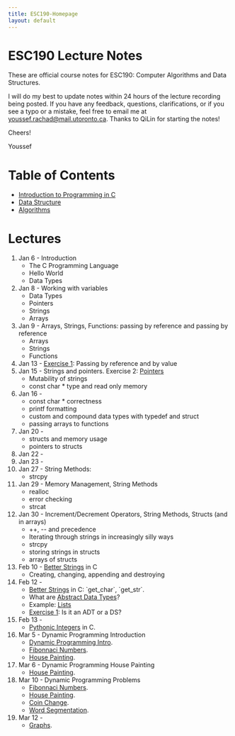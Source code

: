 ```yaml
---
title: ESC190-Homepage
layout: default
---
```


# ESC190 Lecture Notes
These are official course notes for ESC190: Computer Algorithms and Data Structures.
<!--<br><br>-->



I will do my best to update notes within 24 hours of the lecture recording being posted. If you have any
feedback, questions, clarifications, or if you see a typo or a mistake, feel free to email me at <a
href="mailto:youssef.rachad@mail.utoronto.ca">youssef.rachad@mail.utoronto.ca</a>. Thanks to QiLin for
starting the notes!
<!--<br><br>-->



Cheers!

Youssef


# Table of Contents
- [Introduction to Programming in C](./topics/cprogramming.html)
- [Data Structure](./topics/datastructures.html)
- [Algorithms](./topics/algorithms.html)

# Lectures
<ol id="lecs">
  <li>Jan  6 - Introduction 
	  <ul>
		  <li>The C Programming Language</li>
		  <li>Hello World</li>
		  <li>Data Types</li>
	</ul>
  </li>
  <li>Jan  8 - Working with variables 
	  <ul>
		  <li>Data Types</li>
		  <li>Pointers</li>
		  <li>Strings</li>
		  <li>Arrays</li>
	  </ul>
  </li>
  <li>Jan  9 - Arrays, Strings, Functions: passing by reference and passing by reference
	  <ul>
		  <li>Arrays</li>
		  <li>Strings</li>
		  <li>Functions</li>
	  </ul>
  </li>
  <li>Jan 13 - <a href="{{ site.url }}{{ site.baseurl }}/topics/cprogramming/exercice.html">Exercise 1</a>: Passing by reference and by value</li>
  <li>Jan 15 - Strings and pointers. Exercise 2: <a href="https://www.cs.toronto.edu/~guerzhoy/190/pointers" target="blank_">Pointers</a>  
       <ul>
           <li>Mutability of strings</li>
           <li>const char * type and read only memory</li>
       </ul> 
  </li>
  <li>Jan 16 -
      <ul>
          <li>const char * correctness</li>
          <li>printf formatting</li>
          <li>custom and compound data types with typedef and struct</li>
          <li>passing arrays to functions</li>
      </ul>
  </li>
  <li>Jan 20 - 
      <ul>
          <li>structs and memory usage</li>
          <li>pointers to structs</li>
      </ul>
  </li>
  <li>Jan 22 - </li>
  <li>Jan 23 - </li>
  <li>Jan 27 - String Methods:
      <ul>
          <li>strcpy</li>
          <!--<li>??</li>-->
      </ul>
  <li>Jan 29 - Memory Management, String Methods
      <ul>
          <li>realloc</li>
          <li>error checking</li>
          <li>strcat</li>
      </ul>
  <li>Jan 30 - Increment/Decrement Operators, String Methods, Structs (and in arrays)
      <ul>
          <li> ++, -- and precedence</li>
          <li>Iterating through strings in increasingly silly ways</li>
          <li>strcpy</li>
          <!--<li>length of string??</li>-->
          <li>storing strings in structs</li>
          <li>arrays of structs</li>
      </ul>
  <li>Feb 10 - <a href="{{ site.baseurl }}{% link _topics/datastructures/betterstring.md %}">Better Strings</a> in C
      <ul>
          <li> Creating, changing, appending and destroying</li>
      </ul>
  <li>Feb 12 - 
      <ul>
          <li><a href="{{ site.baseurl }}{% link _topics/datastructures/betterstring.md %}">Better Strings</a> in C: `get_char`, `get_str`.</li>
          <li>What are <a href="{{ site.baseurl }}{% link _topics/datastructures/ADT.md %}">Abstract Data Types</a>?</li>
          <li>Example: <a href="{{ site.baseurl }}{% link _topics/datastructures/ADT.md %}">Lists</a></li>
          <li><a href="{{ site.url }}{{ site.baseurl }}/topics/cprogramming/exercice.html">Exercise 1</a>: Is it an ADT or a DS?</li>
      </ul>
  <li>Feb 13 - 
      <ul>
          <li><a href="{{ site.baseurl }}{% link _topics/datastructures/pyInteger.md %}">Pythonic Integers</a> in C.</li>
      </ul>
  <li>Mar 5 - Dynamic Programming Introduction
      <ul>
          <li><a href="{{ site.baseurl }}{% link _topics/algorithms/dynamicprogramming.md %}">Dynamic Programming Intro</a>.</li>
          <li><a href="{{ site.baseurl }}{% link _topics/algorithms/dynamicprogramming.md %}#memoising-fibonacci-numbers">Fibonnaci Numbers</a>.</li>
          <li><a href="{{ site.baseurl }}{% link _topics/algorithms/dynamicprogramming.md %}#painting-the-whole-neighbourhood">House Painting</a>.</li>
      </ul>
  <li>Mar 6 - Dynamic Programming House Painting
      <ul>
          <li><a href="{{ site.baseurl }}{% link _topics/algorithms/dynamicprogramming.md %}#painting-the-whole-neighbourhood">House Painting</a>.</li>
      </ul>
  <li>Mar 10 - Dynamic Programming Problems
      <ul>
          <li><a href="{{ site.baseurl }}{% link _topics/algorithms/dynamicprogramming.md %}#memoising-fibonacci-numbers">Fibonnaci Numbers</a>.</li>
          <li><a href="{{ site.baseurl }}{% link _topics/algorithms/dynamicprogramming.md %}#painting-the-whole-neighbourhood">House Painting</a>.</li>
          <li><a href="">Coin Change</a>.</li>
          <li><a href="">Word Segmentation</a>.</li>
      </ul>
  <li>Mar 12 -
      <ul>
          <li><a href="{{ site.baseurl }}{% link _topics/datastructures/graphs.md %}">Graphs</a>.</li>
      </ul>
<!-- markdown auto closes the list maybe </ol> -->
